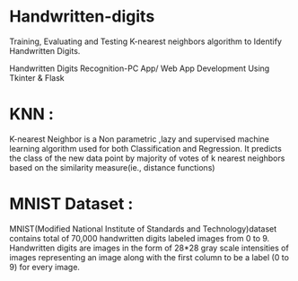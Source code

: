 # Handwritten-digits
Training, Evaluating and Testing K-nearest neighbors algorithm to Identify Handwritten Digits.

Handwritten Digits Recognition-PC App/ Web App Development Using Tkinter & Flask

# KNN :
K-nearest Neighbor is a Non parametric ,lazy and supervised machine learning algorithm used for both Classification and Regression.
It predicts the class of the new data point by majority of votes of k nearest neighbors based on the similarity measure(ie., distance functions)

# MNIST Dataset :

MNIST(Modified National Institute of Standards and Technology)dataset contains total of 70,000 handwritten digits labeled images from 0 to 9.
Handwritten digits are images in the form of 28*28 gray scale intensities of images representing an image along with the first column to be a label (0 to 9) for every image.




